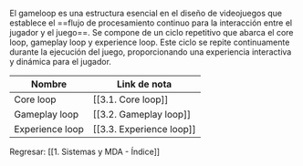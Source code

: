 
El gameloop es una estructura esencial en el diseño de videojuegos que establece el ==flujo de procesamiento continuo para la interacción entre el jugador y el juego==. Se compone de un ciclo repetitivo que abarca el core loop, gameplay loop y experience loop. Este ciclo se repite continuamente durante la ejecución del juego, proporcionando una experiencia interactiva y dinámica para el jugador.

| Nombre          | Link de nota             |
| --------------- | ------------------------ |
| Core loop       | [[3.1. Core loop]]       |
| Gameplay loop   | [[3.2. Gameplay loop]]   |
| Experience loop | [[3.3. Experience loop]] |


Regresar: [[1. Sistemas y MDA - Índice]]